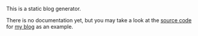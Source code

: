This is a static blog generator.

There is no documentation yet, but you may take a look at the [source
code](https://github.com/xiaq/xiaq.me) for [my blog](http://xiaq.me/) as an
example.
